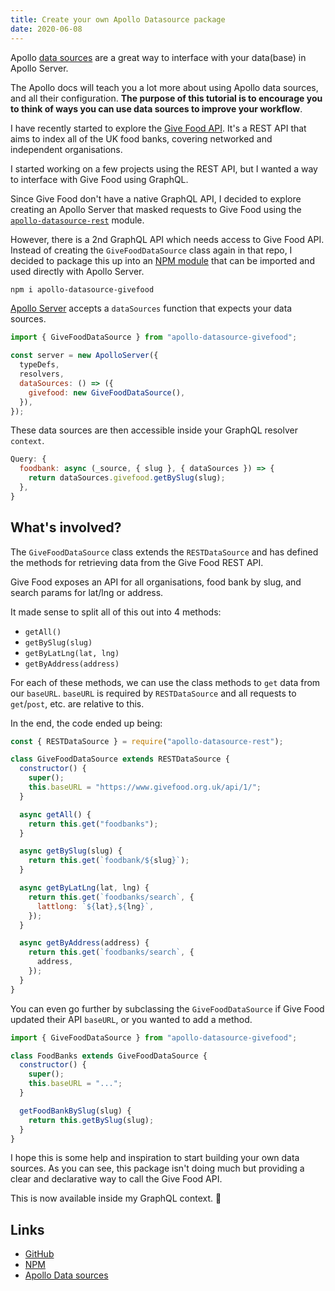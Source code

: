 ```yaml
---
title: Create your own Apollo Datasource package
date: 2020-06-08
---
```


Apollo [data sources](https://www.apollographql.com/docs/apollo-server/data/data-sources) are a great way to interface with your data(base) in Apollo Server.

The Apollo docs will teach you a lot more about using Apollo data sources, and all their configuration. **The purpose of this tutorial is to encourage you to think of ways you can use data sources to improve your workflow**.

I have recently started to explore the [Give Food API](https://www.givefood.org.uk/api). It's a REST API that aims to index all of the UK food banks, covering networked and independent organisations.

I started working on a few projects using the REST API, but I wanted a way to interface with Give Food using GraphQL.

Since Give Food don't have a native GraphQL API, I decided to explore creating an Apollo Server that masked requests to Give Food using the [`apollo-datasource-rest`](https://www.npmjs.com/package/apollo-datasource-rest) module.

However, there is a 2nd GraphQL API which needs access to Give Food API. Instead of creating the `GiveFoodDataSource` class again in that repo, I decided to package this up into an [NPM module](https://www.npmjs.com/package/apollo-datasource-givefood) that can be imported and used directly with Apollo Server.

```bash
npm i apollo-datasource-givefood
```

[Apollo Server](https://www.apollographql.com/docs/apollo-server) accepts a `dataSources` function that expects your data sources.

```js
import { GiveFoodDataSource } from "apollo-datasource-givefood";

const server = new ApolloServer({
  typeDefs,
  resolvers,
  dataSources: () => ({
    givefood: new GiveFoodDataSource(),
  }),
});
```

These data sources are then accessible inside your GraphQL resolver `context`.

```js
Query: {
  foodbank: async (_source, { slug }, { dataSources }) => {
    return dataSources.givefood.getBySlug(slug);
  },
}
```

## What's involved?

The `GiveFoodDataSource` class extends the `RESTDataSource` and has defined the methods for retrieving data from the Give Food REST API.

Give Food exposes an API for all organisations, food bank by slug, and search params for lat/lng or address.

It made sense to split all of this out into 4 methods:

- `getAll()`
- `getBySlug(slug)`
- `getByLatLng(lat, lng)`
- `getByAddress(address)`

For each of these methods, we can use the class methods to `get` data from our `baseURL`. `baseURL` is required by `RESTDataSource` and all requests to `get`/`post`, etc. are relative to this.

In the end, the code ended up being:

```js
const { RESTDataSource } = require("apollo-datasource-rest");

class GiveFoodDataSource extends RESTDataSource {
  constructor() {
    super();
    this.baseURL = "https://www.givefood.org.uk/api/1/";
  }

  async getAll() {
    return this.get("foodbanks");
  }

  async getBySlug(slug) {
    return this.get(`foodbank/${slug}`);
  }

  async getByLatLng(lat, lng) {
    return this.get(`foodbanks/search`, {
      lattlong: `${lat},${lng}`,
    });
  }

  async getByAddress(address) {
    return this.get(`foodbanks/search`, {
      address,
    });
  }
}
```

You can even go further by subclassing the `GiveFoodDataSource` if Give Food updated their API `baseURL`, or you wanted to add a method.

```js
import { GiveFoodDataSource } from "apollo-datasource-givefood";

class FoodBanks extends GiveFoodDataSource {
  constructor() {
    super();
    this.baseURL = "...";
  }

  getFoodBankBySlug(slug) {
    return this.getBySlug(slug);
  }
}
```

I hope this is some help and inspiration to start building your own data sources. As you can see, this package isn't doing much but providing a clear and declarative way to call the Give Food API.

This is now available inside my GraphQL context. 🚀

## Links

- [GitHub](https://github.com/notrab/apollo-datasource-givefood)
- [NPM](https://www.npmjs.com/package/apollo-datasource-givefood)
- [Apollo Data sources](https://www.apollographql.com/docs/apollo-server/data/data-sources/)

